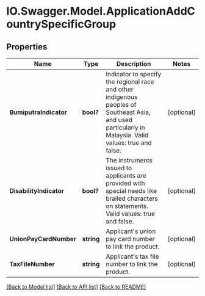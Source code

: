 # IO.Swagger.Model.ApplicationAddCountrySpecificGroup
## Properties

Name | Type | Description | Notes
------------ | ------------- | ------------- | -------------
**BumiputraIndicator** | **bool?** | Indicator to specify the regional race and other indigenous peoples of Southeast Asia, and used particularly in Malaysia. Valid values: true and false. | [optional] 
**DisabilityIndicator** | **bool?** | The instruments issued to applicants are provided with special needs like brailed characters on statements. Valid values: true and false. | [optional] 
**UnionPayCardNumber** | **string** | Applicant&#x27;s union pay card number to link the product. | [optional] 
**TaxFileNumber** | **string** | Applicant&#x27;s tax file number to link the product. | [optional] 

[[Back to Model list]](../README.md#documentation-for-models) [[Back to API list]](../README.md#documentation-for-api-endpoints) [[Back to README]](../README.md)

